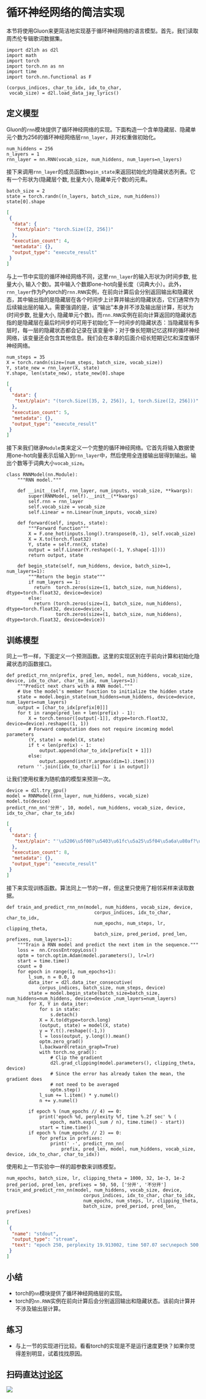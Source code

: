 # 循环神经网络的简洁实现

本节将使用Gluon来更简洁地实现基于循环神经网络的语言模型。首先，我们读取周杰伦专辑歌词数据集。

```{.python .input  n=1}
import d2lzh as d2l
import math
import torch
import torch.nn as nn
import time
import torch.nn.functional as F
```

```{.python .input  n=2}
(corpus_indices, char_to_idx, idx_to_char,
 vocab_size) = d2l.load_data_jay_lyrics()
```

## 定义模型

Gluon的`rnn`模块提供了循环神经网络的实现。下面构造一个含单隐藏层、隐藏单元个数为256的循环神经网络层`rnn_layer`，并对权重做初始化。

```{.python .input  n=3}
num_hiddens = 256
n_layers = 1
rnn_layer = nn.RNN(vocab_size, num_hiddens, num_layers=n_layers)
```

接下来调用`rnn_layer`的成员函数`begin_state`来返回初始化的隐藏状态列表。它有一个形状为(隐藏层个数, 批量大小, 隐藏单元个数)的元素。

```{.python .input  n=4}
batch_size = 2
state = torch.randn((n_layers, batch_size, num_hiddens))
state[0].shape
```

```{.json .output n=4}
[
 {
  "data": {
   "text/plain": "torch.Size([2, 256])"
  },
  "execution_count": 4,
  "metadata": {},
  "output_type": "execute_result"
 }
]
```

与上一节中实现的循环神经网络不同，这里`rnn_layer`的输入形状为(时间步数, 批量大小, 输入个数)。其中输入个数即one-hot向量长度（词典大小）。此外，`rnn_layer`作为Pytorch的`rnn.RNN`实例，在前向计算后会分别返回输出和隐藏状态，其中输出指的是隐藏层在各个时间步上计算并输出的隐藏状态，它们通常作为后续输出层的输入。需要强调的是，该“输出”本身并不涉及输出层计算，形状为(时间步数, 批量大小, 隐藏单元个数)。而`rnn.RNN`实例在前向计算返回的隐藏状态指的是隐藏层在最后时间步的可用于初始化下一时间步的隐藏状态：当隐藏层有多层时，每一层的隐藏状态都会记录在该变量中；对于像长短期记忆这样的循环神经网络，该变量还会包含其他信息。我们会在本章的后面介绍长短期记忆和深度循环神经网络。

```{.python .input  n=5}
num_steps = 35
X = torch.randn(size=(num_steps, batch_size, vocab_size))
Y, state_new = rnn_layer(X, state)
Y.shape, len(state_new), state_new[0].shape
```

```{.json .output n=5}
[
 {
  "data": {
   "text/plain": "(torch.Size([35, 2, 256]), 1, torch.Size([2, 256]))"
  },
  "execution_count": 5,
  "metadata": {},
  "output_type": "execute_result"
 }
]
```

接下来我们继承`Module`类来定义一个完整的循环神经网络。它首先将输入数据使用one-hot向量表示后输入到`rnn_layer`中，然后使用全连接输出层得到输出。输出个数等于词典大小`vocab_size`。

```{.python .input  n=6}
class RNNModel(nn.Module):
    """RNN model."""

    def __init__(self, rnn_layer, num_inputs, vocab_size, **kwargs):
        super(RNNModel, self).__init__(**kwargs)
        self.rnn = rnn_layer
        self.vocab_size = vocab_size
        self.Linear = nn.Linear(num_inputs, vocab_size)

    def forward(self, inputs, state):
        """Forward function"""
        X = F.one_hot(inputs.long().transpose(0,-1), self.vocab_size)
        X = X.to(torch.float32)
        Y, state = self.rnn(X, state)
        output = self.Linear(Y.reshape((-1, Y.shape[-1])))
        return output, state

    def begin_state(self, num_hiddens, device, batch_size=1, num_layers=1):
        """Return the begin state"""
        if num_layers == 1:
          return  torch.zeros(size=(1, batch_size, num_hiddens), dtype=torch.float32, device=device)
        else:
          return (torch.zeros(size=(1, batch_size, num_hiddens), dtype=torch.float32, device=device),
                  torch.zeros(size=(1, batch_size, num_hiddens), dtype=torch.float32, device=device))
```

## 训练模型

同上一节一样，下面定义一个预测函数。这里的实现区别在于前向计算和初始化隐藏状态的函数接口。

```{.python .input  n=7}
def predict_rnn_nn(prefix, pred_len, model, num_hiddens, vocab_size, device, idx_to_char, char_to_idx, num_layers=1):
    """Predict next chars with a RNN model."""
    # Use the model's member function to initialize the hidden state
    state = model.begin_state(num_hiddens=num_hiddens, device=device, num_layers=num_layers)
    output = [char_to_idx[prefix[0]]]
    for t in range(pred_len + len(prefix) - 1):
        X = torch.tensor([output[-1]], dtype=torch.float32, device=device).reshape((1, 1))
        # Forward computation does not require incoming model parameters
        (Y, state) = model(X, state)
        if t < len(prefix) - 1:
            output.append(char_to_idx[prefix[t + 1]])
        else:
            output.append(int(Y.argmax(dim=1).item()))
    return ''.join([idx_to_char[i] for i in output])
```

让我们使用权重为随机值的模型来预测一次。

```{.python .input  n=8}
device = d2l.try_gpu()
model = RNNModel(rnn_layer, num_hiddens, vocab_size)
model.to(device)
predict_rnn_nn('分开', 10, model, num_hiddens, vocab_size, device, idx_to_char, char_to_idx)
```

```{.json .output n=8}
[
 {
  "data": {
   "text/plain": "'\u5206\u5f00?\u5403\u61fc\u5a25\u5f04\u5a6a\u80af?\u534a\u526a'"
  },
  "execution_count": 8,
  "metadata": {},
  "output_type": "execute_result"
 }
]
```

接下来实现训练函数。算法同上一节的一样，但这里只使用了相邻采样来读取数据。

```{.python .input  n=10}
def train_and_predict_rnn_nn(model, num_hiddens, vocab_size, device,
                                corpus_indices, idx_to_char, char_to_idx,
                                num_epochs, num_steps, lr, clipping_theta,
                                batch_size, pred_period, pred_len, prefixes, num_layers=1):
    """Train a RNN model and predict the next item in the sequence."""
    loss =  nn.CrossEntropyLoss()
    optm = torch.optim.Adam(model.parameters(), lr=lr)
    start = time.time()
    count = 0
    for epoch in range(1, num_epochs+1):
        l_sum, n = 0.0, 0
        data_iter = d2l.data_iter_consecutive(
            corpus_indices, batch_size, num_steps, device)
        state = model.begin_state(batch_size=batch_size, num_hiddens=num_hiddens, device=device ,num_layers=num_layers)
        for X, Y in data_iter:
            for s in state:
                s.detach()
            X = X.to(dtype=torch.long)
            (output, state) = model(X, state)
            y = Y.t().reshape((-1,))
            l = loss(output, y.long()).mean()
            optm.zero_grad()
            l.backward(retain_graph=True)
            with torch.no_grad():
                # Clip the gradient
                d2l.grad_clipping(model.parameters(), clipping_theta, device)
                # Since the error has already taken the mean, the gradient does
                # not need to be averaged
                optm.step()
            l_sum += l.item() * y.numel()
            n += y.numel()

        if epoch % (num_epochs // 4) == 0:
            print('epoch %d, perplexity %f, time %.2f sec' % (
                epoch, math.exp(l_sum / n), time.time() - start))
            start = time.time()
        if epoch % (num_epochs // 2) == 0:
            for prefix in prefixes:
                print(' -', predict_rnn_nn(
                    prefix, pred_len, model, num_hiddens, vocab_size, device, idx_to_char, char_to_idx))
```

使用和上一节实验中一样的超参数来训练模型。

```{.python .input  n=11}
num_epochs, batch_size, lr, clipping_theta = 1000, 32, 1e-3, 1e-2
pred_period, pred_len, prefixes = 50, 50, ['分开', '不分开']
train_and_predict_rnn_nn(model, num_hiddens, vocab_size, device,
                            corpus_indices, idx_to_char, char_to_idx,
                            num_epochs, num_steps, lr, clipping_theta,
                            batch_size, pred_period, pred_len, prefixes)
```

```{.json .output n=11}
[
 {
  "name": "stdout",
  "output_type": "stream",
  "text": "epoch 250, perplexity 19.913002, time 507.07 sec\nepoch 500, perplexity 1.042176, time 491.49 sec\n - \u5206\u5f00 \u8fd9\u6837\u7684\u9f13\u52b1 \u662f\u5426\u592a\u76f4\u63a5\u592a\u8bbd\u523a \u8001\u5e08\u5728\u8bb2 \u5230\u5e95\u6709\u6ca1\u6709\u5728\u542c\u554a  \u544a\u8bc9\u4f60 \u505a\u81ea\u5df1\u80dc\u4e8e\u8ddf\u592a\u7d27 \u6700\u5927\u7684\u654c\u4eba \n - \u4e0d\u5206\u5f00 \u8fd9\u6837\u7684\u9f13\u52b1 \u662f\u5426\u592a\u76f4\u63a5\u592a\u8bbd\u523a \u8001\u5e08\u5728\u8bb2 \u5230\u5e95\u6709\u6ca1\u6709\u5728\u542c\u554a  \u544a\u8bc9\u4f60 \u505a\u81ea\u5df1\u80dc\u4e8e\u8ddf\u592a\u7d27 \u6700\u5927\u7684\u654c\u4eba \nepoch 750, perplexity 1.017083, time 489.12 sec\nepoch 1000, perplexity 1.011839, time 489.83 sec\n - \u5206\u5f00 \u53eb\u51fa\u6765\u81ea \u6211\u7528\u4ed6\u771f\u7684\u5174\u5c31\u6c14\u76f8\u89c1 \u4e3a\u4e00\u8f6c\u5f2f\u98d8\u79fb  \u52a0\u8db3\u4e86\u9a6c\u529b\u98d8\u5230\u5e95\u770b\u4ed4\u7ec6  \u96f6\u5230\u4e00\u767e\u516c\u91cc\u8c01\u6562\u4e0e\u6211\u4e3a\u654c\n - \u4e0d\u5206\u5f00 \u4e0d\u51fa\u6765\u81ea \u5206\u624b\u8bf4\u4e0d\u51fa\u6765 \u851a\u84dd\u7684\u73ca\u745a\u6d77 \u9519\u8fc7\u77ac\u95f4\u82cd\u767d \u5f53\u521d\u5f7c\u6b64 \u4f60\u6211\u90fd  \u4e0d\u591f\u6210\u719f\u5766\u767d  \u4e0d\u5e94\u8be5  \n"
 }
]
```

## 小结

* torch的`nn`模块提供了循环神经网络层的实现。
* torch的`nn.RNN`实例在前向计算后会分别返回输出和隐藏状态。该前向计算并不涉及输出层计算。

## 练习

* 与上一节的实现进行比较。看看torch的实现是不是运行速度更快？如果你觉得差别明显，试着找找原因。


## 扫码直达[讨论区](https://discuss.gluon.ai/t/topic/4089)

![](../img/qr_rnn-gluon.svg)

```{.python .input}

```
